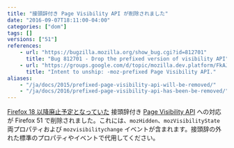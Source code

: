 ```yaml
---
title: "接頭辞付き Page Visibility API が削除されました"
date: "2016-09-07T18:11:00-04:00"
categories: ["dom"]
tags: []
versions: ["51"]
references:
    - url: "https://bugzilla.mozilla.org/show_bug.cgi?id=812701"
      title: "Bug 812701 - Drop the prefixed version of visibility API"
    - url: "https://groups.google.com/d/topic/mozilla.dev.platform/FkAJkVOJF74/discussion"
      title: "Intent to unship: -moz-prefixed Page Visibility API."
aliases:
    - "/ja/docs/2015/prefixed-page-visibility-api-will-be-removed/"
    - "/ja/docs/2016/prefixed-page-visibility-api-has-been-be-removed/"
---
```

[Firefox 18 以降廃止予定となっていた](https://www.fxsitecompat.com/ja/docs/2012/page-visibility-api-has-been-unprefixed/) 接頭辞付き [Page Visibility API](https://developer.mozilla.org/ja/docs/Web/API/Page_Visibility_API) への対応が Firefox 51 で削除されました。これには、`mozHidden`、`mozVisibilityState` 両プロパティおよび `mozvisibilitychange` イベントが含まれます。接頭辞の外れた標準のプロパティやイベントで代用してください。

